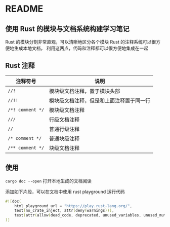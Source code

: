 # README

## 使用 Rust 的模块与文档系统构建学习笔记

Rust 的模块分割非常直观，可以清晰地区分各个模块
Rust 的注释系统可以很方便地生成本地文档，
利用这两点，代码和注释都可以很方便地集成在一起

## Rust 注释

| 注释符号         | 说明                                     |
| ---------------- | ---------------------------------------- |
| `//!`            | 模块级文档注释，置于模块头部             |
| `//!! `          | 模块级文档注释，但是和上面注释置于同一行 |
| `/*! comment */` | 模块级文档注释                           |
| `///`            | 行级文档注释                             |
| `//`             | 普通行级注释                             |
| `/* comment */`  | 普通块级注释                             |
| `/** comment */` | 块级文档注释                             |

## 使用

`cargo doc --open` 打开本地生成的文档阅读

添加如下片段，可以在文档中使用 rust playground 运行代码

```rust
#![doc(
    html_playground_url = "https://play.rust-lang.org/",
    test(no_crate_inject, attr(deny(warnings))),
    test(attr(allow(dead_code, deprecated, unused_variables, unused_mut)))
)]
```
